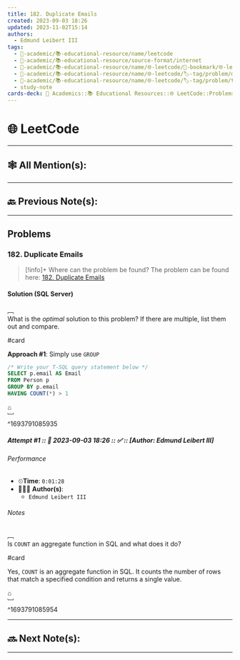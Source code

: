 ```yaml
---
title: 182. Duplicate Emails
created: 2023-09-03 18:26
updated: 2023-11-02T15:14
authors:
  - Edmund Leibert III
tags:
  - 🔴-academic/📚-educational-resource/name/leetcode
  - 🔴-academic/📚-educational-resource/source-format/internet
  - 🔴-academic/📚-educational-resource/name/🌐-leetcode/🔖-bookmark/🌐-leetcode/problems/182-duplicate-emails
  - 🔴-academic/📚-educational-resource/name/🌐-leetcode/🏷️-tag/problem/difficulty/easy
  - 🔴-academic/📚-educational-resource/name/🌐-leetcode/🏷️-tag/problem/tag/topic/database
  - study-note
cards-deck: 🔴 Academics::📚 Educational Resources::🌐 LeetCode::Problems::182. Duplicate Emails
---
```


#  🌐 LeetCode

---

## 🕸️ All Mention(s): 

---

## 🔙 Previous Note(s):

---

##  Problems

### 182. Duplicate Emails

> [!info]+ Where can the problem be found?
> The problem can be found here: [182. Duplicate Emails](https://leetcode.com/problems/duplicate-emails/description/)

#### Solution (SQL Server)

﹇<br>
What is the _optimal_ solution to this problem? If there are multiple, list them out and compare.

#card 

**Approach #1**: Simply use `GROUP`

```sql
/* Write your T-SQL query statement below */
SELECT p.email AS Email
FROM Person p
GROUP BY p.email
HAVING COUNT(*) > 1
```

⌂
<br>﹈<br>^1693791085935

##### Attempt #1 :: 📆 2023-09-03 18:26 :: ✅ :: \[Author: Edmund Leibert III\]

###### Performance

- ⏲**Time**: `0:01:28`
- 🧔🏽‍♂️ **Author(s)**: 
	- `Edmund Leibert III`

###### Notes

﹇<br>
Is `COUNT` an aggregate function in SQL and what does it do? 

#card 

Yes, `COUNT` is an aggregate function in SQL. It counts the number of rows that match a specified condition and returns a single value.

⌂
<br>﹈<br>^1693791085954


---

## 🔜 Next Note(s):

---




